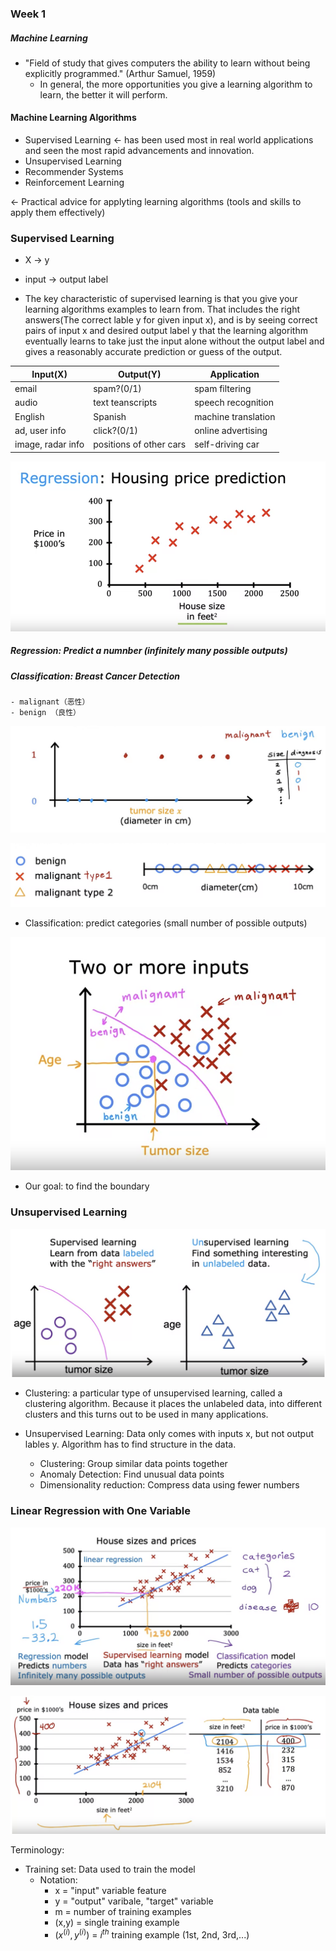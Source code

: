 ### Week 1

##### Machine Learning
- "Field of study that gives computers the ability to learn without being explicitly programmed." (Arthur Samuel, 1959)
    - In general, the more opportunities you give a learning algorithm to learn, the better it will perform. 

#### Machine Learning Algorithms
- Supervised Learning $\gets$ has been used most in real world applications and seen the most rapid advancements and innovation.
- Unsupervised Learning
- Recommender Systems
- Reinforcement Learning

$\gets$ Practical advice for applyting learning algorithms (tools and skills to apply them effectively)

### Supervised Learning

- X $\to$  y
- input $\to$ output label

- The key characteristic of supervised learning is that you give your learning algorithms examples to learn from. That includes the right answers(The correct lable y for given input x), and is by seeing correct pairs of input x and desired output label y that the learning algorithm eventually learns to take just the input alone without the output label and gives a reasonably accurate prediction or guess of the output. 

| Input(X)          | Output(Y)               | Application         |
| ----------------- | ----------------------- | ------------------- |
| email             | spam?(0/1)              | spam filtering      |
| audio             | text teanscripts        | speech recognition  |
| English           | Spanish                 | machine translation |
| ad, user info     | click?(0/1)             | online advertising  |
| image, radar info | positions of other cars | self-driving car    |


![](Pictures/SupervisedLearning01.png)

##### Regression: Predict a numnber (infinitely many possible outputs)

##### Classification: Breast Cancer Detection
    - malignant（恶性）
    - benign （良性）

![](Pictures/SupervisedLearning02.png)

![](Pictures/SupervisedLearning03.png)

- Classification: predict categories (small number of possible outputs)

![](Pictures/SupervisedLearning04.png)

- Our goal: to find the boundary


### Unsupervised Learning

![](Pictures/UnsupervisedLearning01.png)

 - Clustering: a particular type of unsupervised learning, called a clustering algorithm. Because it places the unlabeled data, into different clusters and this turns out to be used in many applications.

 - Unsupervised Learning: Data only comes with inputs x, but not output lables y. Algorithm has to find structure in the data.
    - Clustering: Group similar data points together
    - Anomaly Detection: Find unusual data points
    - Dimensionality reduction: Compress data using fewer numbers

### Linear Regression with One Variable

![](Pictures/Regression01.png)

![](Pictures/Regression02.png)

Terminology:
- Training set: Data used to train the model
    - Notation: 
        - x = "input" variable feature
        - y = "output" varibale, "target" variable
        - m = number of training examples
        - (x,y) =  single training example
        - $(x^{(i)},y^{(i)})$ = $i^{th}$ training example (1st, 2nd, 3rd,...)